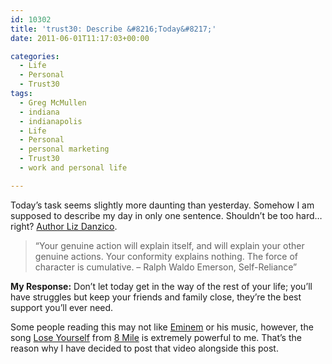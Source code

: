 ```yaml
---
id: 10302
title: 'trust30: Describe &#8216;Today&#8217;'
date: 2011-06-01T11:17:03+00:00

categories:
  - Life
  - Personal
  - Trust30
tags:
  - Greg McMullen
  - indiana
  - indianapolis
  - Life
  - Personal
  - personal marketing
  - Trust30
  - work and personal life

---
```

Today&#8217;s task seems slightly more daunting than yesterday. Somehow I am supposed to describe my day in only one sentence. Shouldn&#8217;t be too hard&#8230;right? [Author Liz Danzico](http://dis.bobulate.com/about/).

> &#8220;Your genuine action will explain itself, and will explain your other genuine actions. Your conformity explains nothing. The force of character is cumulative. – Ralph Waldo Emerson, Self-Reliance&#8221;

**My Response:** Don&#8217;t let today get in the way of the rest of your life; you&#8217;ll have struggles but keep your friends and family close, they&#8217;re the best support you&#8217;ll ever need.

Some people reading this may not like [Eminem](http://en.wikipedia.org/wiki/Eminem) or his music, however, the song [Lose Yourself](http://en.wikipedia.org/wiki/Lose_Yourself) from [8 Mile](http://www.imdb.com/title/tt0298203/) is extremely powerful to me. That&#8217;s the reason why I have decided to post that video alongside this post.
